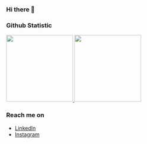 ### Hi there 👋

<!--
**tenteniaa/tenteniaa** is a ✨ _special_ ✨ repository because its `README.md` (this file) appears on your GitHub profile.

Here are some ideas to get you started:

- 🔭 I’m currently working on ...
- 🌱 I’m currently learning ...
- 👯 I’m looking to collaborate on ...
- 🤔 I’m looking for help with ...
- 💬 Ask me about ...
- 📫 How to reach me: ...
- 😄 Pronouns: she/her
- ⚡ Fun fact: ...
-->

### Github Statistic
<p align="left">
<a href="https://github.com/tenteniaa">
  <img height="180em" src="https://github-readme-stats-eight-theta.vercel.app/api?username=tenteniaa&show_icons=true&theme=algolia&include_all_commits=true&count_private=true"/>
  <img height="180em" src="https://github-readme-stats-eight-theta.vercel.app/api/top-langs/?username=tenteniaa&layout=compact&langs_count=8&theme=algolia"/>
</a>
</p>

### Reach me on
- <a href="https://linkedin.com/in/tenia-febrianti-697602171/">LinkedIn</a>
- <a href="https://www.instagram.com/teniafeb/">Instagram</a>
